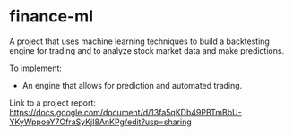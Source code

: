 # finance-ml
A project that uses machine learning techniques to build a backtesting engine for trading and to analyze stock market data and make predictions.

To implement:
* An engine that allows for prediction and automated trading.

Link to a project report:
https://docs.google.com/document/d/13fa5qKDb49PBTmBbU-YKyWppoeY7OfraSyKjI8AnKPg/edit?usp=sharing
